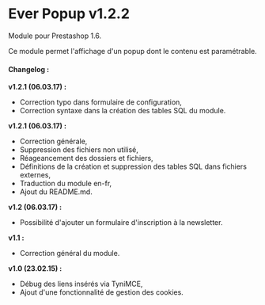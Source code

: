 # Ever Popup v1.2.2

Module pour Prestashop 1.6.

Ce module permet l'affichage d'un popup dont le contenu est paramétrable.

#### Changelog :

**v1.2.1 (06.03.17) :**

- Correction typo dans formulaire de configuration,
- Correction syntaxe dans la création des tables SQL du module.

**v1.2.1 (06.03.17) :**

- Correction générale,
- Suppression des fichiers non utilisé,
- Réageancement des dossiers et fichiers,
- Définitions de la création et suppression des tables SQL dans fichiers externes,
- Traduction du module en-fr,
- Ajout du README.md.

**v1.2 (06.03.17) :**

- Possibilité d'ajouter un formulaire d'inscription à la newsletter.

**v1.1 :**

- Correction général du module.

**v1.0 (23.02.15) :**

- Débug des liens insérés via TyniMCE,
- Ajout d'une fonctionnalité de gestion des cookies.
